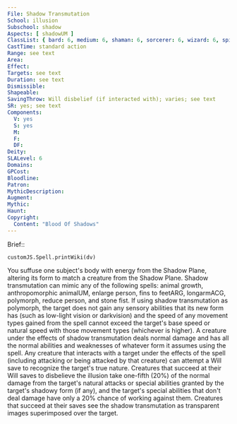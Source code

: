 ```yaml
---
File: Shadow Transmutation
School: illusion
Subschool: shadow
Aspects: [ shadowUM ]
ClassList: { bard: 6, medium: 6, shaman: 6, sorcerer: 6, wizard: 6, spiritualist: 6, summoner: 6, unchained summoner: 6, witch: 6 }
CastTime: standard action
Range: see text
Area: 
Effect: 
Targets: see text
Duration: see text
Dismissible: 
Shapeable: 
SavingThrow: Will disbelief (if interacted with); varies; see text
SR: yes; see text
Components:
  V: yes
  S: yes
  M: 
  F: 
  DF: 
Deity: 
SLALevel: 6
Domains: 
GPCost: 
Bloodline: 
Patron: 
MythicDescription: 
Augment: 
Mythic: 
Haunt: 
Copyright:
  Content: "Blood Of Shadows"
---
```

Brief:: 

```dataviewjs
customJS.Spell.printWiki(dv)
```

You suffuse one subject's body with energy from the Shadow Plane, altering its form to match a creature from the Shadow Plane. Shadow transmutation can mimic any of the following spells: animal growth, anthropomorphic animalUM, enlarge person, fins to feetARG, longarmACG, polymorph, reduce person, and stone fist. If using shadow transmutation as polymorph, the target does not gain any sensory abilities that its new form has (such as low-light vision or darkvision) and the speed of any movement types gained from the spell cannot exceed the target's base speed or natural speed with those movement types (whichever is higher). A creature under the effects of shadow transmutation deals normal damage and has all the normal abilities and weaknesses of whatever form it assumes using the spell.  Any creature that interacts with a target under the effects of the spell (including attacking or being attacked by that creature) can attempt a Will save to recognize the target's true nature. Creatures that succeed at their Will saves to disbelieve  the illusion take one-fifth (20%) of the normal damage from the target's natural attacks or special abilities granted by the target's shadowy form (if any), and the target's special abilities that don't deal damage have only a 20% chance of working against them. Creatures that succeed at their saves see the shadow transmutation as transparent images superimposed over the target.

